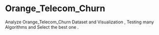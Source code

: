 # Orange_Telecom_Churn
Analyze  Orange_Telecom_Churn Dataset and Visualization , Testing many Algorithms and Select the best one .
